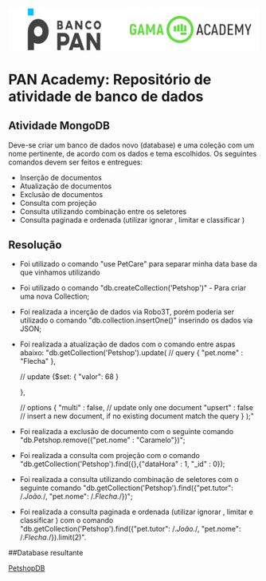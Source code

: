 <img alt="logo banco pan e gama academy" src="https://github.com/joaomhernandes/PAN-Academy/blob/main/Assets/gama-pan-academy-logo.svg" style="width: 300%, height: auto, margin-left: auto, margin-left: auto" />

# PAN Academy: Repositório de atividade de banco de dados

## Atividade MongoDB

Deve-se criar um banco de dados novo (database) e uma coleção com um nome pertinente, de acordo com os dados e tema escolhidos. Os seguintes comandos 
devem ser feitos e entregues:

- Inserção de documentos
- Atualização de documentos
- Exclusão de documentos
- Consulta com projeção
- Consulta utilizando combinação entre os seletores
- Consulta paginada e ordenada (utilizar ignorar , limitar e classificar )

## Resolução

 - Foi utilizado o comando "use PetCare" para separar minha data base da que vinhamos utilizando

 - Foi utilizado o comando "db.createCollection('Petshop')" - Para criar uma nova Collection;

 - Foi realizada a incerção de dados via Robo3T, porém poderia ser utilizado o comando "db.collection.insertOne()" inserindo os dados via JSON;

 - Foi realizada a atualização de dados com o comando entre aspas abaixo:
"db.getCollection('Petshop').update(
    // query 
    {
        "pet.nome" : "Flecha"
    },
    
    // update 
    {$set:
        {
            "valor": 68
            }
        
    },
    
    // options 
    {
        "multi" : false,  // update only one document 
        "upsert" : false  // insert a new document, if no existing document match the query 
 }
);"

 - Foi realizada a exclusão de documento com o seguinte comando "db.Petshop.remove({"pet.nome" : "Caramelo"})";

 - Foi realizada a consulta com projeção com o comando "db.getCollection('Petshop').find({},{"dataHora" : 1, "_id" : 0});

 - Foi realizada a consulta utilizando combinação de seletores com o seguinte comando "db.getCollection('Petshop').find({"pet.tutor": /.*João.*/, 
"pet.nome": /.*Flecha.*/})";

 - Foi realizada a consulta paginada e ordenada (utilizar ignorar , limitar e classificar ) com o comando "db.getCollection('Petshop').find({"pet.tutor": /.*João.*/, "pet.nome": /.*Flecha.*/}).limit(2)".

##Database resultante

[PetshopDB](https://github.com/joaomhernandes/PAN-Academy/tree/main/https://github.com/joaomhernandes/PAN-Academy/tree/main/BancoDeDados/PetshopDB.js)



